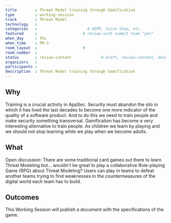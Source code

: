 ```yaml
---
title        : Threat Model training through Gamification
type         : working-session
track        : Threat Model
technology   :
categories   :                      # GDPR, Juice Shop, etc.
featured     :                    # review with summit team "yes"
when_day     : Thu
when_time    : PM-3
room_layout  :                    #
room_number  :
status       : review-content             # draft, review-content, done
organizers   :
participants : 
description  : Threat Model training through Gamification
---
```


## Why

Training is a crucial activity in AppSec. Security must abandon the silo in which it has lived the last decades to become one more indicator of the quality of a software product. And to do this we need to train people and make security something transversal. Gamification has become a very interesting alternative to train people. As children we learn by playing and we should not stop learning while we play when we become adults.


## What

Open discussion: There are some traditional card games out there to learn Threat Modeling but... wouldn't be great to play a collaborative Role-playing Game (RPG) about Threat Modeling? Users can play in teams to defeat another teams trying to find weaknesses in the countermeasures of the digital world each team has to build.

## Outcomes

This Working Session will publish a document with the specifications of the game. 
